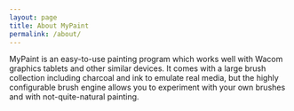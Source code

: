 ```yaml
---
layout: page
title: About MyPaint
permalink: /about/
---
```


MyPaint is an easy-to-use painting program which works well with Wacom
graphics tablets and other similar devices. It comes with a large brush
collection including charcoal and ink to emulate real media, but the
highly configurable brush engine allows you to experiment with your own
brushes and with not-quite-natural painting.

